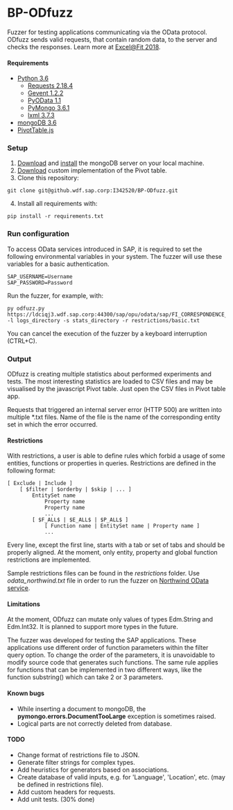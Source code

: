 # BP-ODfuzz
Fuzzer for testing applications communicating via the OData protocol. ODfuzz sends valid requests, that contain random data, to the server and checks the responses. Learn more at [Excel@Fit 2018](http://excel.fit.vutbr.cz/submissions/2018/004/4.pdf).

#### Requirements
- [Python 3.6](https://www.python.org/downloads/)
  - [Requests 2.18.4](http://docs.python-requests.org/en/master/)
  - [Gevent 1.2.2](http://www.gevent.org/)
  - [PyOData 1.1](https://github.wdf.sap.corp/FXUBRQ-QE/PyOData)
  - [PyMongo 3.6.1](https://api.mongodb.com/python/3.6.1/)
  - [lxml 3.7.3](https://github.com/lxml/lxml)
- [mongoDB 3.6](https://www.mongodb.com/)
- [PivotTable.js](https://pivottable.js.org/examples/)

### Setup
1. [Download](https://www.mongodb.com/download-center#community) and [install](https://docs.mongodb.com/manual/administration/install-community/) the mongoDB server on your local machine.
2. [Download](https://github.wdf.sap.corp/I342520/BP/tree/master/sample/pivot_demo) custom implementation of the Pivot table.
3. Clone this repository:
```
git clone git@github.wdf.sap.corp:I342520/BP-ODfuzz.git
```
4. Install all requirements with:
```
pip install -r requirements.txt
```

### Run configuration
To access OData services introduced in SAP, it is required to set the following environmental variables in your system. The fuzzer will use these variables for a basic authentication.
```
SAP_USERNAME=Username
SAP_PASSWORD=Password
```

Run the fuzzer, for example, with:
```
py odfuzz.py https://ldciqj3.wdf.sap.corp:44300/sap/opu/odata/sap/FI_CORRESPONDENCE_V2_SRV -l logs_directory -s stats_directory -r restrictions/basic.txt
```

You can cancel the execution of the fuzzer by a keyboard interruption (CTRL+C).

### Output
ODfuzz is creating multiple statistics about performed experiments and tests. The most interesting statistics are loaded to CSV files and may be visualised by the javascript Pivot table. Just open the CSV files in Pivot table app.

Requests that triggered an internal server error (HTTP 500) are written into multiple *.txt files. Name of the file is the name of the corresponding entity set in which the error occurred.

#### Restrictions
With restrictions, a user is able to define rules which forbid a usage of some entities, functions or properties in queries. Restrictions are defined in the following format:
```
[ Exclude | Include ]
    [ $filter | $orderby | $skip | ... ]
        EntitySet name
            Property name
            Property name
            ...
        [ $F_ALL$ | $E_ALL$ | $P_ALL$ ]
            [ Function name | EntitySet name | Property name ]
            ...
```
Every line, except the first line, starts with a tab or set of tabs and should be properly aligned. At the moment, only entity, property and global function restrictions are implemented.

Sample restrictions files can be found in the *restrictions* folder. Use *odata_northwind.txt* file in order to run the fuzzer on [Northwind OData service](http://services.odata.org/V2/Northwind/Northwind.svc/).

#### Limitations
At the moment, ODfuzz can mutate only values of types Edm.String and Edm.Int32. It is planned to support more types in the future.

The fuzzer was developed for testing the SAP applications. These applications use different order of function parameters within the filter query option. To change the order of the parameters, it is unavoidable to modify source code that generates such functions. The same rule applies for functions that can be implemented in two different ways, like the function substring() which can take 2 or 3 parameters.

#### Known bugs
- While inserting a document to mongoDB, the **pymongo.errors.DocumentTooLarge** exception is sometimes raised.
- Logical parts are not correctly deleted from database.


#### TODO
- Change format of restrictions file to JSON.
- Generate filter strings for complex types.
- Add heuristics for generators based on associations.
- Create  database of valid inputs, e.g. for 'Language', 'Location', etc. (may be defined in restrictions file).
- Add custom headers for requests.
- Add unit tests. (30% done)
